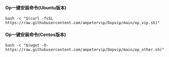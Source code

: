 #### Op一键安装命令(Ubuntu版本)

`bash -c "$(curl -fsSL https://raw.githubusercontent.com/ampetervip/Dopvip/main/op_vip.sh)"`

#### Op一键安装命令(Centos版本)

`bash -c "$(wget -O- https://raw.githubusercontent.com/ampetervip/Dopvip/main/op_other.sh)"`
